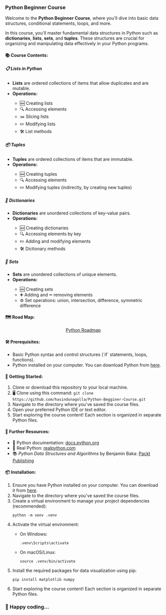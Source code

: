 <h3>Python Beginner Course</h3>

<p>Welcome to the <strong>Python Beginner Course</strong>, where you'll dive into basic data structures, conditional statements, loops, and more.</p>

<p>In this course, you'll master fundamental data structures in Python such as <strong>dictionaries</strong>, <strong>lists</strong>, <strong>sets</strong>, and <strong>tuples</strong>. These structures are crucial for organizing and manipulating data effectively in your Python programs.</p>

<h4>📚 Course Contents:</h4>

<h5>📋 Lists in Python</h5>
<ul>
<li><strong>Lists</strong> are ordered collections of items that allow duplicates and are mutable.</li>
<li><strong>Operations:</strong></li>
<ul>
<li>🆕 Creating lists</li>
<li>🔍 Accessing elements</li>
<li>✂️ Slicing lists</li>
<li>✏️ Modifying lists</li>
<li>🛠️ List methods</li>
</ul>
</ul>

<h5>📦 Tuples</h5>
<ul>
<li><strong>Tuples</strong> are ordered collections of items that are immutable.</li>
<li><strong>Operations:</strong></li>
<ul>
<li>🆕 Creating tuples</li>
<li>🔍 Accessing elements</li>
<li>✏️ Modifying tuples (indirectly, by creating new tuples)</li>
</ul>
</ul>

<h5>🔑 Dictionaries</h5>
<ul>
<li><strong>Dictionaries</strong> are unordered collections of key-value pairs.</li>
<li><strong>Operations:</strong></li>
<ul>
<li>🆕 Creating dictionaries</li>
<li>🔍 Accessing elements by key</li>
<li>✏️ Adding and modifying elements</li>
<li>🛠️ Dictionary methods</li>
</ul>
</ul>

<h5>🔗 Sets</h5>
<ul>
<li><strong>Sets</strong> are unordered collections of unique elements.</li>
<li><strong>Operations:</strong></li>
<ul>
<li>🆕 Creating sets</li>
<li>➕ Adding and ➖ removing elements</li>
<li>⚙️ Set operations: union, intersection, difference, symmetric difference</li>
</ul>
</ul>

<h4>🗺️ Road Map:</h4>

<div style="text-align: center;">
    <a href="https://roadmap.sh/python">Python Roadmap</a>
</div>

<h4>🛠️ Prerequisites:</h4>

<ul>
<li>Basic Python syntax and control structures (`if` statements, loops, functions).</li>
<li>Python installed on your computer. You can download Python from <a href="https://www.python.org/downloads/">here</a>.</li>
</ul>

<h4>🚀 Getting Started:</h4>

<ol>
<li>Clone or download this repository to your local machine.</li>
<li>🖥️ Clone using this command: <code>git clone https://github.com/hasindunagolla/Python-Begginer-Course.git</code></li>
<li>Navigate to the directory where you've saved the course files.</li>
<li>Open your preferred Python IDE or text editor.</li>
<li>Start exploring the course content! Each section is organized in separate Python files.</li>
</ol>

<h4>📖 Further Resources:</h4>

<ul>
<li>📝 Python documentation: <a href="https://docs.python.org/3/">docs.python.org</a></li>
<li>📘 Real Python: <a href="https://realpython.com/">realpython.com</a></li>
<li>📚 <em>Python Data Structures and Algorithms</em> by Benjamin Baka: <a href="https://www.packtpub.com/product/python-data-structures-and-algorithms/9781786467355">Packt Publishing</a></li>
</ul>

<h4>📦 Installation:</h4>

<ol>
<li>Ensure you have Python installed on your computer. You can download it from <a href="https://www.python.org/downloads/">here</a>.</li>
<li>Navigate to the directory where you've saved the course files.</li>
<li>Create a virtual environment to manage your project dependencies (recommended):</li>
<pre><code>python -m venv .venv</code></pre>
<li>Activate the virtual environment:</li>
<ul>
<li>On Windows: <pre><code>.venv\Scripts\activate</code></pre></li>
<li>On macOS/Linux: <pre><code>source .venv/bin/activate</code></pre></li>
</ul>
<li>Install the required packages for data visualization using pip:</li>
<pre><code>pip install matplotlib numpy</code></pre>
<li>Start exploring the course content! Each section is organized in separate Python files.</li>
</ol>

<h3>🎉 Happy coding... </h3>
